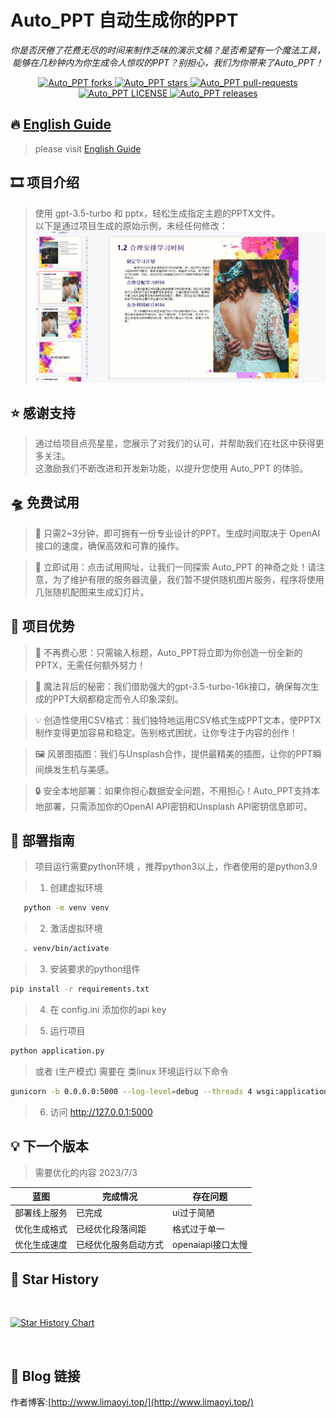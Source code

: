 # Auto_PPT 自动生成你的PPT

<p align="center"><i>你是否厌倦了花费无尽的时间来制作乏味的演示文稿？是否希望有一个魔法工具，能够在几秒钟内为你生成令人惊叹的PPT？别担心，我们为你带来了Auto_PPT！</i></p>

<p align="center">
<a href="https://github.com/limaoyi1/Auto_PPT/fork" target="blank">
<img src="https://img.shields.io/github/forks/limaoyi1/Auto_PPT?style=for-the-badge" alt="Auto_PPT forks"/>
</a>

<a href="https://github.com/limaoyi1/Auto_PPT/stargazers" target="blank">
<img src="https://img.shields.io/github/stars/limaoyi1/Auto_PPT?style=for-the-badge" alt="Auto_PPT stars"/>
</a>
<a href="https://github.com/limaoyi1/Auto_PPT/pulls" target="blank">
<img src="https://img.shields.io/github/issues-pr/limaoyi1/Auto_PPT?style=for-the-badge" alt="Auto_PPT pull-requests"/>
</a>
<a href='https://github.com/limaoyi1/Auto_PPT/blob/main/LICENSE'>
<img src='https://img.shields.io/github/license/limaoyi1/Auto_PPT?&label=Latest&style=for-the-badge' alt="Auto_PPT LICENSE">
</a>
<a href='https://github.com/limaoyi1/Auto_PPT/releases'>
<img src='https://img.shields.io/github/release/limaoyi1/Auto_PPT?&label=Latest&style=for-the-badge' alt="Auto_PPT releases">
</a>
</p>


[//]: # (https://github.com/ikatyang/emoji-cheat-sheet 表情仓库)

## 🔥 [English Guide](./Readme.en.md)

> please visit [English Guide](./Readme.en.md)

## 🎞️ 项目介绍

> 使用 gpt-3.5-turbo 和 pptx，轻松生成指定主题的PPTX文件。 \
> 以下是通过项目生成的原始示例，未经任何修改：
> ![img.png](img.png)

## ⭐ 感谢支持

> 通过给项目点亮星星，您展示了对我们的认可，并帮助我们在社区中获得更多关注。\
> 这激励我们不断改进和开发新功能，以提升您使用 Auto_PPT 的体验。

## 🛸 免费试用

> 🧭 只需2~3分钟，即可拥有一份专业设计的PPT。生成时间取决于 OpenAI 接口的速度，确保高效和可靠的操作。

> 🔗 立即试用：点击试用网址，让我们一同探索 Auto_PPT 的神奇之处！请注意，为了维护有限的服务器流量，我们暂不提供随机图片服务，程序将使用几张随机配图来生成幻灯片。

## 🧲 项目优势

> 🌟 不再费心思：只需输入标题，Auto_PPT将立即为你创造一份全新的PPTX，无需任何额外努力！

> 🎩 魔法背后的秘密：我们借助强大的gpt-3.5-turbo-16k接口，确保每次生成的PPT大纲都稳定而令人印象深刻。

> 💡 创造性使用CSV格式：我们独特地运用CSV格式生成PPT文本，使PPTX制作变得更加容易和稳定。告别格式困扰，让你专注于内容的创作！

> 🖼️ 风景图插图：我们与Unsplash合作，提供最精美的插图，让你的PPT瞬间焕发生机与美感。

> 🔒 安全本地部署：如果你担心数据安全问题，不用担心！Auto_PPT支持本地部署，只需添加你的OpenAI API密钥和Unsplash API密钥信息即可。

## 🎨 部署指南

> 项目运行需要python环境 ，推荐python3以上，作者使用的是python3.9

> 1. 创建虚拟环境

```bash
   python -m venv venv
```

> 2. 激活虚拟环境

```bash
   . venv/bin/activate
```

> 3. 安装要求的python组件

```bash
pip install -r requirements.txt
```

> 4. 在 config.ini 添加你的api key

> 5. 运行项目

```bash
python application.py
```

> 或者 (生产模式) 需要在 类linux 环境运行以下命令

```bash
gunicorn -b 0.0.0.0:5000 --log-level=debug --threads 4 wsgi:application > gunicorn.log 2>&1 &
```

> 6. 访问 http://127.0.0.1:5000

## 💡 下一个版本
> 需要优化的内容 2023/7/3
> 
| 蓝图     | 完成情况       | 存在问题          |
|--------|------------|---------------|
| 部署线上服务 | 已完成        | ui过于简陋        |
| 优化生成格式 | 已经优化段落间距   | 格式过于单一        |
| 优化生成速度 | 已经优化服务启动方式 | openaiapi接口太慢 |

## 🌟 Star History
<br>

[![Star History Chart](https://api.star-history.com/svg?repos=limaoyi1/Auto_PPT&type=Timeline)](https://star-history.com/#limaoyi1/Auto_PPT&Timeline)

</br>

## 🔗 Blog 链接

作者博客:[http://www.limaoyi.top/](http://www.limaoyi.top/)
